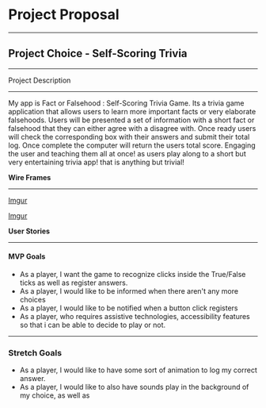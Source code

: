 # Project Proposal

---

## Project Choice - Self-Scoring Trivia

---

Project Description

---

My app is Fact or Falsehood : Self-Scoring Trivia Game. Its a trivia game application that allows users to learn more important facts or very elaborate falsehoods. Users will be presented a set of information with a short fact or falsehood that they can either agree with a disagree with. Once ready users will check the corresponding box with their answers and submit their total log. Once complete the computer will return the users total score. Engaging the user and teaching them all at once! as users play along to a short but very entertaining trivia app! that is anything but trivial!

**Wire Frames**

---

[Imgur](https://imgur.com/4fo8UoJ)

[Imgur](https://imgur.com/G9HECu8)

**User Stories**

---

#### MVP Goals

- As a player, I want the game to recognize clicks inside the True/False ticks as well as register answers.
- As a player, I would like to be informed when there aren't any more choices
- As a player, I would like to be notified when a button click registers
- As a player, who requires assistive technologies, accessibility features so that i can be able to decide to play or not.

---

### Stretch Goals

- As a player, I would like to have some sort of animation to log my correct answer.
- As a player, I would like to also have sounds play in the background of my choice, as well as
